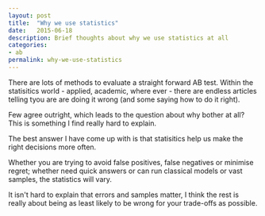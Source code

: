 ```yaml
---
layout: post
title:  "Why we use statistics"
date:   2015-06-18
description: Brief thoughts about why we use statistics at all
categories:
- ab
permalink: why-we-use-statistics 
---
```


There are lots of methods to evaluate a straight forward AB test. 
Within the statisitics world - applied, academic, where ever - there are endless
articles telling tyou are are doing it wrong (and some saying how to do it right).

Few agree outright, which leads to the question about why bother at all? 
This is something I find really hard to explain. 

The best answer I have come up with is that statisitics help us make the right
decisions more often.

Whether you are trying to avoid false positives, false negatives or minimise regret; 
whether need quick answers or can run classical models or vast samples, the 
statistics will vary.

It isn't hard to explain that errors and samples matter, I think the rest is 
really about being as least likely to be wrong for your trade-offs as possible.
